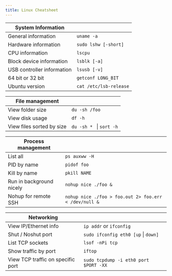 ```yaml
---
title: Linux Cheatsheet
---
```


|System Information||
|-|-|
|General information|`uname -a`|
|Hardware information|`sudo lshw [-short]`|
|CPU information|`lscpu`|
|Block device information|`lsblk [-a]`|
|USB controller information|`lsusb [-v]`|
|64 bit or 32 bit|`getconf LONG_BIT`|
|Ubuntu version|`cat /etc/lsb-release`|

|File management||
|-|-|
|View folder size|`du -sh /foo`|
|View disk usage|`df -h`|
|View files sorted by size|`du -sh * ` &#124; `sort -h`|

|Process management||
|-|-|
|List all|`ps auxww -H`|
|PID by name|`pidof foo`|
|Kill by name|`pkill NAME`|
|Run in background nicely|`nohup nice ./foo &`|
|Nohup for remote SSH|`nohup nice ./foo > foo.out 2> foo.err < /dev/null &`|

|Networking||
|-|-|
|View IP/Ethernet info|`ip addr` or `ifconfig`|
|Shut / Noshut port|`sudo ifconfig eth0 [up` &#124; `down]`|
|List TCP sockets|`lsof -nPi tcp`|
|Show traffic by port|`iftop`|
|View TCP traffic on specific port|`sudo tcpdump -i eth0 port $PORT -XX`|
